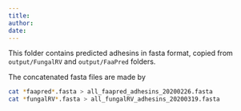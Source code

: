 ```yaml
---
title:
author:
date:
---
```


This folder contains predicted adhesins in fasta format, copied from `output/FungalRV` and `output/FaaPred` folders.

The concatenated fasta files are made by 
```bash
cat *faapred*.fasta > all_faapred_adhesins_20200226.fasta
cat *fungalRV*.fasta > all_fungalRV_adhesins_20200319.fasta
```
